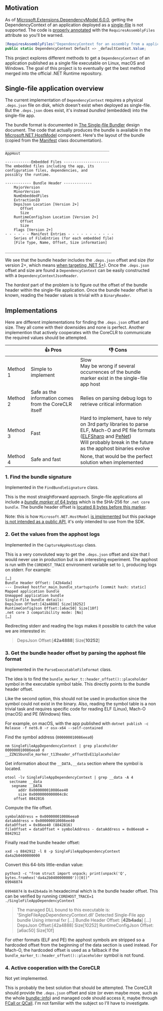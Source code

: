 ## Motivation

As of [Microsoft.Extensions.DependencyModel 6.0.0][1], getting the DependencyContext of an application deployed as a [single-file][2] is not supported. The code is [properly annotated][3] with the `RequiresAssemblyFiles` attribute so you'll be warned.

```csharp
[RequiresAssemblyFiles("DependencyContext for an assembly from a application published as single-file is not supported. The method will return null. Make sure the calling code can handle this case.")]
public static DependencyContext Default => _defaultContext.Value;
```

This project explores different methods to get a `DependencyContext` of an application published as a single file executable on Linux, macOS and Windows. The goal of this project is to eventually get the best method merged into the official .NET Runtime repository.

## Single-file application overview

The current implementation of `DependencyContext` requires a physical `.deps.json` file on disk, which doesn't exist when deployed as single-file. But the `.deps.json` does exist, it's instead *bundled* (embedded) into the single-file app.

The bundle format is documented in [The Single-file Bundler][4] design document. The code that actually produces the bundle is available in the [Microsoft.NET.HostModel][5] component. Here's the layout of the bundle (copied from the [Manifest][6] class documentation).

```
________________________________________________
AppHost
 
------------Embedded Files ---------------------
The embedded files including the app, its
configuration files, dependencies, and
possibly the runtime. 
 
------------ Bundle Header -------------
    MajorVersion
    MinorVersion
    NumEmbeddedFiles
    ExtractionID
    DepsJson Location [Version 2+]
       Offset
       Size
    RuntimeConfigJson Location [Version 2+]
       Offset
       Size
    Flags [Version 2+]
- - - - - - Manifest Entries - - - - - - - - - - -
    Series of FileEntries (for each embedded file)
    [File Type, Name, Offset, Size information]
 
_________________________________________________
```

We see that the bundle header includes the `.deps.json` offset and size (for version 2+, which means [when targeting .NET 5+][7]). Once the `.deps.json` offset and size are found a `DependencyContext` can be easily constructed with a `DependencyContextJsonReader`.

The *hardest* part of the problem is to figure out the offset of the bundle header within the single-file application. Once the bundle header offset is known, reading the header values is trivial with a `BinaryReader`.

## Implementations

Here are different implementations for finding the  `.deps.json` offset and size. They all come with their downsides and none is perfect. Another implemention that actively cooperates with the CoreCLR to communicate the required values should be attempted.

|          | 👍 Pros                                                | 👎 Cons                                                       |
| -------- | ----------------------------------------------------- | ------------------------------------------------------------ |
| Method 1 | Simple to implement                                   | Slow<br />May be wrong if several occurrences of the bundle marker exist in the single-file app host |
| Method 2 | Safe as the information comes from the CoreCLR itself | Relies on parsing debug logs to retrieve critical information |
| Method 3 | Fast                                                  | Hard to implement, have to rely on 3rd party libraries to parse ELF, Mach-O and PE file formats ([ELFSharp](https://www.nuget.org/packages/ELFSharp/) and [PeNet](https://www.nuget.org/packages/PeNet/))<br />Will probably break in the future as the apphost binaries evolve |
| Method 4 | Safe and fast                                         | None, that would be the perfect solution when implemented    |

### 1. Find the bundle signature

Implemented in the `FindBundleSignature` class.

This is the most straightforward approach. Single-file applications all include a [*bundle marker* of 64 bytes][8] which is the SHA-256 for `.net core bundle`. The bundle header offset is [located 8 bytes before this marker][9].

Note: this is how `Microsoft.NET.HostModel` [is implemented][10] but this package [is not intended as a public API][11], it's only intended to use from the SDK.

### 2. Get the values from the apphost logs

Implemented in the `CaptureAppHostLogs` class.

This is a very convoluted way to get the `.deps.json` offset and size that I would never use in production but is an interesting experiment. The apphost is run with the `COREHOST_TRACE` environment variable set to `1`, producing logs on stderr. For example:

```
[…]
Bundle Header Offset: [42b4ada]
--- Invoked hostfxr_main_bundle_startupinfo [commit hash: static]
Mapped application bundle
Unmapped application bundle
Single-File bundle details:
DepsJson Offset:[42a4888] Size[10252]
RuntimeConfigJson Offset:[a6ac50] Size[10f]
.net core 3 compatibility mode: [No]
[…]
```

Redirecting stderr and reading the logs makes it possible to catch the value we are interested in:

> DepsJson Offset:[**42a4888**] Size[**10252**]

### 3. Get the bundle header offset by parsing the apphost file format

Implemented in the `ParseExecutableFileFormat` class.

The idea is to find the `bundle_marker_t::header_offset()::placeholder` symbol in the executable symbol table. This directly points to the bundle header offset.

Like the second option, this should not be used in production since the symbol could not exist in the binary. Also, reading the symbol table is a non trivial task and requires specific code for reading ELF (Linux), Mach-O (macOS) and PE (Windows) files.

For example, on macOS, with the app published with `dotnet publish -c Release -f net6.0 -r osx-x64 --self-contained`

Find the symbol address (`000000010086eea0`)
```
nm SingleFileAppDependencyContext | grep placeholder
000000010086eea0 d __ZZN15bundle_marker_t13header_offsetEvE11placeholder
```

Get information about the `__DATA,__data` section where the symbol is located.
```
otool -lv SingleFileAppDependencyContext | grep __data -A 4
  sectname __data
   segname __DATA
      addr 0x000000010086ee40
      size 0x0000000000004c8c
    offset 8842816
```

Compute the file offset.
```
symbolAddress = 0x000000010086eea0
dataAddress = 0x000000010086ee40
dataOffset = 0x86ee40 (8842816)
fileOffset = dataOffset + symbolAddress - dataAddress = 0x86eea0 = 8842912
```

Finally read the bundle header offset:
```
xxd -s 8842912 -l 8 -p SingleFileAppDependencyContext
da4a2b0400000000
```

Convert this 64-bits little-endian value:
```
python3 -c "from struct import unpack; print(unpack('Q', bytes.fromhex('da4a2b0400000000'))[0])"
69946074
```

`69946074` is `0x42b4ada` in hexadecimal which is the bundle header offset. This can be verified by running `COREHOST_TRACE=1 ./SingleFileAppDependencyContext`

> The managed DLL bound to this executable is: 'SingleFileAppDependencyContext.dll'
> Detected Single-File app bundle
> Using internal fxr
> […]
> Bundle Header Offset: [**42b4ada**]
> […]
> DepsJson Offset:[42a4888] Size[10252]
> RuntimeConfigJson Offset:[a6ac50] Size[10f]

For other formats (ELF and PE) the apphost  symbols are stripped so a hardcoded offset from the beginning of the data section is used instead. For Mach-O, the hardcoded offset is used as a fallback if the `bundle_marker_t::header_offset()::placeholder` symbol is not found.

### 4. Active cooperation with the CoreCLR

Not yet implemented.

This is probably the best solution that should be attempted. The CoreCLR should provide the `.deps.json` offset and size (or even maybe more, such as the whole [bundle::info][13]) and managed code should access it, maybe through [FCall or QCall][12]. I'm not familiar with the subject so I'll have to investigate.

[1]: https://www.nuget.org/packages/Microsoft.Extensions.DependencyModel/6.0.0
[2]: https://docs.microsoft.com/en-us/dotnet/core/deploying/single-file/overview
[3]: https://github.com/dotnet/runtime/blob/v6.0.3/src/libraries/Microsoft.Extensions.DependencyModel/src/DependencyContext.cs#L53-L54
[4]: https://github.com/dotnet/designs/blob/main/accepted/2020/single-file/bundler.md
[5]: https://github.com/dotnet/runtime/blob/v6.0.3/src/installer/managed/Microsoft.NET.HostModel/Bundle/
[6]: https://github.com/dotnet/runtime/blob/v6.0.3/src/installer/managed/Microsoft.NET.HostModel/Bundle/Manifest.cs#L17-L50
[7]: https://github.com/dotnet/runtime/blob/v6.0.3/src/native/corehost/bundle/header.h#L56
[8]: https://github.com/dotnet/runtime/blob/v6.0.3/src/native/corehost/apphost/bundle_marker.cpp#L19-L23
[9]: https://github.com/dotnet/runtime/blob/v6.0.3/src/installer/managed/Microsoft.NET.HostModel/AppHost/HostWriter.cs#L182-L191
[10]: https://github.com/dotnet/runtime/blob/v6.0.3/src/installer/managed/Microsoft.NET.HostModel/AppHost/HostWriter.cs#L214-L246
[11]: https://github.com/dotnet/runtime/pull/67386#issuecomment-1087407963
[12]: https://github.com/dotnet/runtime/blob/v6.0.3/docs/design/coreclr/botr/corelib.md#calling-from-managed-to-native-code
[13]: https://github.com/dotnet/runtime/blob/v6.0.3/src/native/corehost/bundle/info.h#L10-L13
